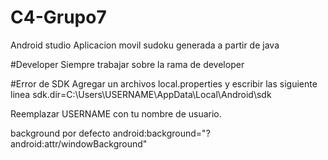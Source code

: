 # C4-Grupo7

Android studio
Aplicacion movil sudoku generada a partir de java 

#Developer
Siempre trabajar sobre la rama de developer

#Error de SDK
Agregar un archivos local.properties y escribir las siguiente linea
sdk.dir=C:\\Users\\USERNAME\\AppData\\Local\\Android\\sdk

Reemplazar USERNAME con tu nombre de usuario.

background por defecto
android:background="?android:attr/windowBackground"
